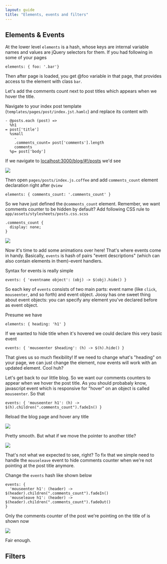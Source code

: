 ```yaml
---
layout: guide
title: "Elements, events and filters"
---
```


## Elements & Events

At the lower level `elements` is a hash, whose keys are internal variable names and values are jQuery selectors for them. If you had following in some of your pages

    elements: { foo: '.bar'}

Then after page is loaded, you get @foo variable in that page, that provides access to the element with class `bar`.

Let's add the comments count next to post titles which appears when we hover the title.

Navigate to your index post template (`templates/pages/post/index.jst.hamlc`) and replace its content with

    - @posts.each (post) =>
      %h1
    = post['title']
      %small
        -
        .comments_count= post['comments'].length
        comments
      %p= post['body']

If we navigate to [localhost:3000/blog/#!/posts](http://localhost:3000/blog/#!/posts) we'd see

![](http://f.cl.ly/items/2Z1m3R3D0u0v1A423K3B/Screen%20Shot%202012-02-19%20at%207.55.23%20PM.png)

Then open `pages/posts/index.js.coffee` and add `comments_count` element declaration right after `@view`

    elements: { comments_count: '.comments_count' }

So we have just defined the `@comments_count` element. Remember, we want comments counter to be hidden by default? Add following CSS rule to `app/assets/stylesheets/posts.css.scss`

    .comments_count {
      display: none;
    }

![](http://f.cl.ly/items/3a0r2c240c2P0D0P202j/Screen%20Shot%202012-02-19%20at%2010.25.50%20PM.png)

Now it's time to add some animations over here! That's where events come in handy. Basically, `events` is hash of pairs "event descriptions" (which can also contain elements in them)-event handlers.

Syntax for events is really simple

    events: { 'eventname object': (obj) -> $(obj).hide() }

So each key of `events` consists of two main parts: event name (like `click`, `mouseenter`, and so forth) and event object. Joosy has one sweet thing about event objects: you can specify any element you've declared before as event object.

Presume we have

    elements: { heading: 'h1' }

If we wanted to hide title when it's hovered we could declare this very basic event

    events: { 'mouseenter $heading': (h) -> $(h).hide() }

That gives us so much flexibility! If we need to change what's
"heading" on your page, we can just change the element, now events will work with an updated element. Cool huh?

Let's get back to our little blog. So we want our comments counters to appear when we hover the post title. As you should probabaly know, javascript event which is responsive for "hover" on an object is called `mouseenter`. So that

    events: { 'mouseenter h1': (h) -> $(h).children(".comments_count").fadeIn() }

Reload the blog page and hover any title

![](http://f.cl.ly/items/210n173D3H0S1t1Y271M/Screen%20Shot%202012-02-19%20at%2010.43.15%20PM.png)

Pretty smooth. But what if we move the pointer to another title?

![](http://f.cl.ly/items/1y1w210x1w1N3f2W183P/Screen%20Shot%202012-02-19%20at%2010.44.51%20PM.png)

That's not what we expected to see, right? To fix that we simple need to handle the `mouseleave` event to hide comments counter when we're not pointing at the post title anymore.

Change the `events` hash like shown below

    events: {
      'mouseenter h1': (header) -> $(header).children(".comments_count").fadeIn()
      'mouseleave h1': (header) -> $(header).children(".comments_count").fadeOut()
    }

Only the comments counter of the post we're pointing on the title of
is shown now

![](http://f.cl.ly/items/231X231r0l2i1L3K0t23/Screen%20Shot%202012-02-19%20at%2010.47.21%20PM.png)

Fair enough.

## Filters
